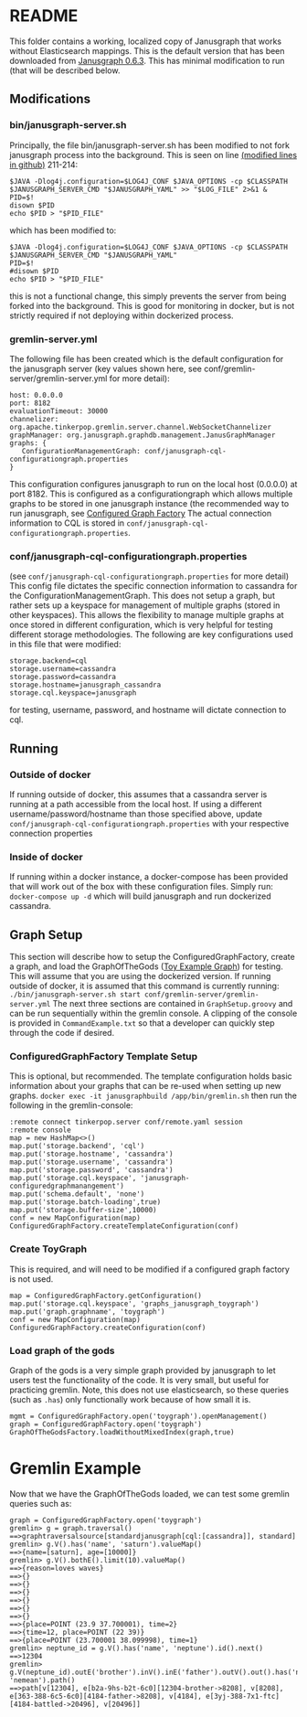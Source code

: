 # README
This folder contains a working, localized copy of Janusgraph that works without Elasticsearch mappings. This is the default version that has been downloaded from [Janusgraph 0.6.3](https://github.com/JanusGraph/janusgraph/releases/tag/v0.6.3). This has minimal modification to run (that will be described below. 
## Modifications 

### bin/janusgraph-server.sh

Principally, the file bin/janusgraph-server.sh has been modified to not fork janusgraph process into the background. This is seen on line [(modified lines in github)](https://github.com/JanusGraph/janusgraph/blob/f70122300cf350029d63bc356dcf55bef161991f/janusgraph-dist/src/assembly/static/bin/janusgraph-server.sh#L211-L214) 211-214: 

    $JAVA -Dlog4j.configuration=$LOG4J_CONF $JAVA_OPTIONS -cp $CLASSPATH $JANUSGRAPH_SERVER_CMD "$JANUSGRAPH_YAML" >> "$LOG_FILE" 2>&1 &
    PID=$!
    disown $PID
    echo $PID > "$PID_FILE"

which has been modified to: 

    $JAVA -Dlog4j.configuration=$LOG4J_CONF $JAVA_OPTIONS -cp $CLASSPATH $JANUSGRAPH_SERVER_CMD "$JANUSGRAPH_YAML"  
    PID=$!
    #disown $PID
    echo $PID > "$PID_FILE"
this is not a functional change, this simply prevents the server from being forked into the background. This is good for monitoring in docker, but is not strictly required if not deploying within dockerized process. 

### gremlin-server.yml 

The following file has been created which is the default configuration for the janusgraph server (key values shown here, see conf/gremlin-server/gremlin-server.yml for more detail): 

    host: 0.0.0.0
    port: 8182
    evaluationTimeout: 30000
    channelizer: org.apache.tinkerpop.gremlin.server.channel.WebSocketChannelizer
    graphManager: org.janusgraph.graphdb.management.JanusGraphManager
    graphs: {
       ConfigurationManagementGraph: conf/janusgraph-cql-configurationgraph.properties
    }
This configuration configures janusgraph to run on the local host (0.0.0.0) at port 8182. This is configured as a configurationgraph which allows multiple graphs to be stored in one janusgraph instance (the recommended way to run janusgraph, see [Configured Graph Factory](https://docs.janusgraph.org/v0.3/basics/configured-graph-factory/#:~:text=to%20this%20message.-,ConfigurationManagementGraph,enable%20use%20of%20these%20APIs.)
The actual connection information to CQL is stored in `conf/janusgraph-cql-configurationgraph.properties`.

### conf/janusgraph-cql-configurationgraph.properties

(see `conf/janusgraph-cql-configurationgraph.properties` for more detail)
This config file dictates the specific connection information to cassandra for the ConfigurationManagementGraph. This does not setup a graph, but rather sets up a keyspace for management of multiple graphs (stored in other keyspaces). This allows the flexibility to manage multiple graphs at once stored in different configuration, which is very helpful for testing different storage methodologies. 
The following are key configurations used in this file that were modified: 

    storage.backend=cql
    storage.username=cassandra
    storage.password=cassandra
    storage.hostname=janusgraph_cassandra
    storage.cql.keyspace=janusgraph
for testing, username, password, and hostname will dictate connection to cql. 

## Running 

### Outside of docker

If running outside of docker, this assumes that a cassandra server is running at a path accessible from the local host. If using a different username/password/hostname than those specified above, update `conf/janusgraph-cql-configurationgraph.properties` with your respective connection properties 

### Inside of docker

If running within a docker instance, a docker-compose has been provided that will work out of the box with these configuration files. Simply run: 
`docker-compose up -d`
which will build janusgraph and run dockerized cassandra. 

## Graph Setup

This section will describe how to setup the ConfiguredGraphFactory, create a graph, and load the GraphOfTheGods ([Toy Example Graph](https://docs.janusgraph.org/getting-started/basic-usage/)) for testing. This will assume that you are using the dockerized version. 
If running outside of docker, it is assumed that this command is currently running: 
`./bin/janusgraph-server.sh start conf/gremlin-server/gremlin-server.yml`
The next three sections are contained in `GraphSetup.groovy` and can be run sequentially within the gremlin console. A clipping of the console is provided in `CommandExample.txt` so that a developer can quickly step through the code if desired. 

### ConfiguredGraphFactory Template Setup

This is optional, but recommended. The template configuration holds basic information about your graphs that can be re-used when setting up new graphs. 
`docker exec -it janusgraphbuild /app/bin/gremlin.sh`
then run the following in the gremlin-console: 

    :remote connect tinkerpop.server conf/remote.yaml session
    :remote console
    map = new HashMap<>()
    map.put('storage.backend', 'cql')
    map.put('storage.hostname', 'cassandra')
    map.put('storage.username', 'cassandra')
    map.put('storage.password', 'cassandra')
    map.put('storage.cql.keyspace', 'janusgraph-configuredgraphmanangement')
    map.put('schema.default', 'none')
    map.put('storage.batch-loading',true)
    map.put('storage.buffer-size',10000)
    conf = new MapConfiguration(map)
    ConfiguredGraphFactory.createTemplateConfiguration(conf)
### Create ToyGraph

This is required, and will need to be modified if a configured graph factory is not used. 

    map = ConfiguredGraphFactory.getConfiguration()
    map.put('storage.cql.keyspace', 'graphs_janusgraph_toygraph')
    map.put('graph.graphname', 'toygraph')
    conf = new MapConfiguration(map)
    ConfiguredGraphFactory.createConfiguration(conf)
    
### Load graph of the gods

Graph of the gods is a very simple graph provided by janusgraph to let users test the functionality of the code. It is very small, but useful for practicing gremlin. Note, this does not use elasticsearch, so these queries (such as `.has`) only functionally work because of how small it is. 

    mgmt = ConfiguredGraphFactory.open('toygraph').openManagement()
    graph = ConfiguredGraphFactory.open('toygraph')
    GraphOfTheGodsFactory.loadWithoutMixedIndex(graph,true)
    
# Gremlin Example

Now that we have the GraphOfTheGods loaded, we can test some gremlin queries such as: 

    graph = ConfiguredGraphFactory.open('toygraph')
    gremlin> g = graph.traversal()
    ==>graphtraversalsource[standardjanusgraph[cql:[cassandra]], standard]
    gremlin> g.V().has('name', 'saturn').valueMap()
    ==>{name=[saturn], age=[10000]}
    gremlin> g.V().bothE().limit(10).valueMap()
    ==>{reason=loves waves}
    ==>{}
    ==>{}
    ==>{}
    ==>{}
    ==>{}
    ==>{}
    ==>{place=POINT (23.9 37.700001), time=2}
    ==>{time=12, place=POINT (22 39)}
    ==>{place=POINT (23.700001 38.099998), time=1}
    gremlin> neptune_id = g.V().has('name', 'neptune').id().next()
    ==>12304
    gremlin> g.V(neptune_id).outE('brother').inV().inE('father').outV().out().has('name', 'nemean').path()
    ==>path[v[12304], e[b2a-9hs-b2t-6c0][12304-brother->8208], v[8208], e[363-388-6c5-6c0][4184-father->8208], v[4184], e[3yj-388-7x1-ftc][4184-battled->20496], v[20496]]
